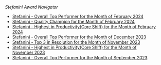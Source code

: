 *Stefanini Award Navigator*

- [Stefanini - Overall Top Performer for the Month of February 2024](https://github.com/CyberCraftAnj/CyberCraftAnj/blob/main/Small%20Wins/Stefanini/Stefanini%20-%20Overall%20Top%20Performer%20for%20the%20Month%20of%20February%202024.md)
- [Stefanini - Quality Champion for the Month of February 2024](https://github.com/CyberCraftAnj/CyberCraftAnj/blob/main/Small%20Wins/Stefanini/Stefanini%20-%20Quality%20Champion%20for%20the%20Month%20of%20February%202024.md)
- [Stefanini - Highest in Productivity(Core Shift) for the Month of February 2024](https://github.com/CyberCraftAnj/CyberCraftAnj/blob/main/Small%20Wins/Stefanini/Highest%20in%20Productivity(Core%20Shift)%20for%20the%20Month%20of%20November.md)
- [Stefanini - Overall Top Performer for the Month of December 2023](https://github.com/CyberCraftAnj/CyberCraftAnj/blob/main/Small%20Wins/Stefanini/Overall%20Top%20Performer%20for%20the%20Month%20of%20December%202023.md)
- [Stefanini - Top 3 in Resolution for the Month of November 2023](https://github.com/CyberCraftAnj/CyberCraftAnj/blob/main/Small%20Wins/Stefanini/Top%203%20in%20Resolution%20for%20the%20Month%20of%20November.md)
- [Stefanini - Highest in Productivity(Core Shift) for the Month of November 2023](https://github.com/CyberCraftAnj/CyberCraftAnj/blob/main/Small%20Wins/Stefanini/Highest%20in%20Productivity(Core%20Shift)%20for%20the%20Month%20of%20November.md)
- [Stefanini - Overall Top Performer for the Month of September 2023](https://github.com/CyberCraftAnj/CyberCraftAnj/blob/main/Small%20Wins/Stefanini/Overall%20Top%20Performer%20for%20the%20Month%20of%20September.md)
